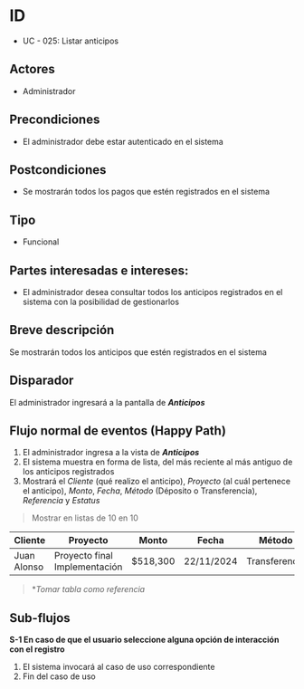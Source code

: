 # ID
 - UC - 025: Listar anticipos 
 
## Actores
 * Administrador

## Precondiciones
 * El administrador debe estar autenticado en el sistema

## Postcondiciones
 * Se mostrarán todos los pagos que estén registrados en el sistema
   
## Tipo 
 * Funcional

## Partes interesadas e intereses:
- El administrador desea consultar todos los anticipos registrados en el sistema con la posibilidad de gestionarlos

## Breve descripción
Se mostrarán todos los anticipos que estén registrados en el sistema 

## Disparador
El administrador ingresará a la pantalla de __*Anticipos*__

## Flujo normal de eventos (Happy Path)
1. El administrador ingresa a la vista de __*Anticipos*__
2. El sistema muestra en forma de lista, del más reciente al más antiguo de los anticipos registrados
3. Mostrará el *Cliente* (qué realizo el anticipo), *Proyecto* (al cuál pertenece el anticipo), *Monto*, *Fecha*, *Método* (Déposito o Transferencia), *Referencia* y *Estatus*
> Mostrar en listas de 10 en 10

|Cliente|Proyecto|Monto|Fecha|Método|Referencia|Estatus|Acciones|
|-|-|-|-|-|-|-|-|
|Juan Alonso|Proyecto final Implementación|$518,300|22/11/2024|Transferencia|Pago completo|Aceptado|[][][]|
> **Tomar tabla como referencia*

## Sub-flujos 
__S-1 En caso de que el usuario seleccione alguna opción de interacción con el registro__
1. El sistema invocará al caso de uso correspondiente
3. Fin del caso de uso